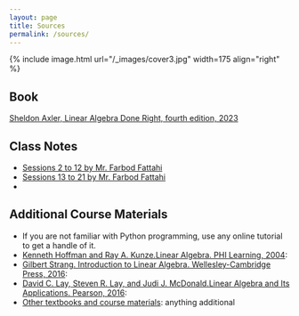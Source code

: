 ```yaml
---
layout: page
title: Sources
permalink: /sources/
---
```


{% include image.html url="/_images/cover3.jpg" width=175 align="right" %}

## Book

[Sheldon Axler, Linear Algebra Done Right, fourth edition, 2023](https://link.springer.com/content/pdf/10.1007/978-3-031-41026-0.pdf)

## Class Notes
* [Sessions 2 to 12 by Mr. Farbod Fattahi](https://github.com/SUT-CE-Courses/linearalgebra/blob/master/static_files/notebooks/%D8%AC%D8%B2%D9%88%D9%87-%DB%8C%20%D8%AC%D8%A8%D8%B1%D8%AE%D8%B7%DB%8C%20%D8%AC%D9%84%D8%B3%D8%A7%D8%AA%202%20%D8%AA%D8%A7%2012.pdf)
* [Sessions 13 to 21 by Mr. Farbod Fattahi](https://github.com/SUT-CE-Courses/linearalgebra/blob/master/static_files/notebooks/__%D8%AC%D8%B2%D9%88%D9%87%20%D8%AC%D8%A8%D8%B1%20%D8%AE%D8%B7%DB%8C%20-%20%D8%AC%D9%84%D8%B3%D9%87%2013%20%D8%AA%D8%A7%2021_.pdf)
* 
## Additional Course Materials

* If you are not familiar with Python programming, use any online tutorial to get a handle of it.
* [Kenneth Hoffman and Ray A. Kunze.Linear Algebra. PHI Learning, 2004](https://www.math.pku.edu.cn/teachers/anjp/textbook.pdf): 
* [Gilbert Strang. Introduction to Linear Algebra. Wellesley-Cambridge Press, 2016](): 
* [David C. Lay, Steven R. Lay, and Judi J. McDonald.Linear Algebra and Its Applications. Pearson, 2016](https://home.cs.colorado.edu/~alko5368/lecturesCSCI2820/mathbook.pdf): 
* [Other textbooks and course materials](): anything additional

